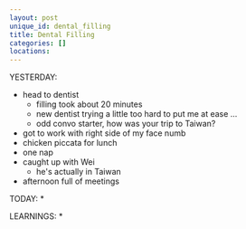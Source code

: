 ```yaml
---
layout: post
unique_id: dental_filling
title: Dental Filling
categories: []
locations: 
---
```


YESTERDAY:
* head to dentist
  * filling took about 20 minutes
  * new dentist trying a little too hard to put me at ease ...
  * odd convo starter, how was your trip to Taiwan?
* got to work with right side of my face numb
* chicken piccata for lunch
* one nap
* caught up with Wei
  * he's actually in Taiwan
* afternoon full of meetings

TODAY:
* 

LEARNINGS:
* 
